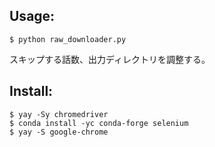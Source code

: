 ## Usage:

```shell-session
$ python raw_downloader.py
```

スキップする話数、出力ディレクトリを調整する。

## Install:

```shell-session
$ yay -Sy chromedriver
$ conda install -yc conda-forge selenium
$ yay -S google-chrome
```
